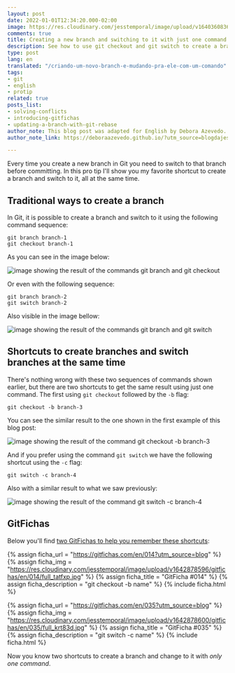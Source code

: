 ```yaml
---
layout: post
date: 2022-01-01T12:34:20.000-02:00
image: https://res.cloudinary.com/jesstemporal/image/upload/v1640360836/covers/pro_tip_voc9gk.png
comments: true
title: Creating a new branch and switching to it with just one command
description: See how to use git checkout and git switch to create a branch and switch to it with just one command
type: post
lang: en
translated: "/criando-um-novo-branch-e-mudando-pra-ele-com-um-comando"
tags:
- git
- english
- protip
related: true
posts_list:
- solving-conflicts
- introducing-gitfichas
- updating-a-branch-with-git-rebase
author_note: This blog post was adapted for English by Debora Azevedo.
author_note_link: https://deboraazevedo.github.io/?utm_source=blogdajess

---
```

Every time you create a new branch in Git you need to switch to that branch before committing. In this pro tip I'll show you my favorite shortcut to create a branch and switch to it, all at the same time.

## Traditional ways to create a branch

In Git, it is possible to create a branch and switch to it using the following command sequence:

```console
git branch branch-1
git checkout branch-1
```
As you can see in the image below:

![image showing the result of the commands git branch and git checkout](https://res.cloudinary.com/jesstemporal/image/upload/v1643316044/git-atalhos/git-chekout-branch-fig1_wtfkds.png)

Or even with the following sequence:

```console
git branch branch-2
git switch branch-2
```

Also visible in the image bellow:

![image showing the result of the commands git branch and git switch](https://res.cloudinary.com/jesstemporal/image/upload/v1643316044/git-atalhos/git-switch-branch-fig2_ipahho.png)

## Shortcuts to create branches and switch branches at the same time

There's nothing wrong with these two sequences of commands shown earlier, but there are two shortcuts to get the same result using just one command. The first using `git checkout` followed by the `-b` flag:

```console
git checkout -b branch-3
```

You can see the similar result to the one shown in the first example of this blog post:

![image showing the result of the command git checkout -b branch-3](https://res.cloudinary.com/jesstemporal/image/upload/v1643317261/git-atalhos/git-checkout-b-fig3_qengsz.png)

And if you prefer using the command `git switch` we have the following shortcut using the `-c` flag:

```console
git switch -c branch-4
```

Also with a similar result to what we saw previously:

![image showing the result of the command git switch -c branch-4](https://res.cloudinary.com/jesstemporal/image/upload/v1643317261/git-atalhos/git-switch-c-fig4_xqijaw.png)

## GitFichas

Below you'll find [two GitFichas to help you remember these shortcuts](https://gitfichas.com):

{% assign ficha_url = "https://gitfichas.com/en/014?utm_source=blog" %}
{% assign ficha_img = "https://res.cloudinary.com/jesstemporal/image/upload/v1642878596/gitfichas/en/014/full_tatfxp.jpg" %}
{% assign ficha_title = "GitFicha #014" %}
{% assign ficha_description = "git checkout -b name" %}
{% include ficha.html %}

{% assign ficha_url = "https://gitfichas.com/en/035?utm_source=blog" %}
{% assign ficha_img = "https://res.cloudinary.com/jesstemporal/image/upload/v1642878600/gitfichas/en/035/full_krt83d.jpg" %}
{% assign ficha_title = "GitFicha #035" %}
{% assign ficha_description = "git switch -c name" %}
{% include ficha.html %}

Now you know two shortcuts to create a branch and change to it with _only one command_.
